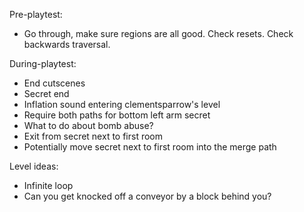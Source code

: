 Pre-playtest:
- Go through, make sure regions are all good. Check resets. Check backwards traversal.

During-playtest:
- End cutscenes
- Secret end
- Inflation sound entering clementsparrow's level
- Require both paths for bottom left arm secret
- What to do about bomb abuse?
- Exit from secret next to first room
- Potentially move secret next to first room into the merge path


Level ideas:
- Infinite loop
- Can you get knocked off a conveyor by a block behind you?
